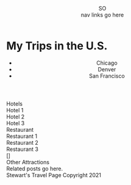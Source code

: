 <!DOCTYPE html>
<html>
<head>
<meta charset="utf-8">
<title>Stewart's Travel Page</title>
<style>

</style>
</head>
<body>
<header>
SO <nav> nav links go here </nav>
  </header>

<h1>My Trips in the U.S.</h1>

<header>
  <ul>
    <li>Chicago</li>
    <li>Denver</li>
    <li>San Francisco</li>
  </ul>
</header>

<section>
    Hotels
    <article>Hotel 1</article>
    <article>Hotel 2</article>
    <article>Hotel 3</article>
</section>

<section>
</section>

<section>
    Restaurant
    <article>Restaurant 1</article>
    <article>Restaurant 2</article>
    <article>Restaurant 3</article>
</section>

<section>[]
</section

<section>
Other Attractions
</section>

<section>
</section

<aside>
Related posts go here.
</aside>

<section>
</section  

</body>

<section>
</section

<footer>
Stewart's Travel Page Copyright 2021
</footer>

</html>
